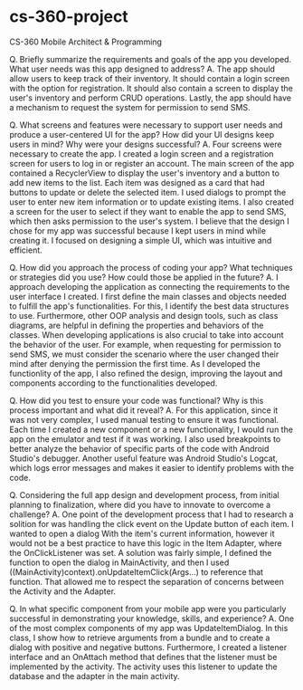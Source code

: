 # cs-360-project
CS-360 Mobile Architect & Programming

Q. Briefly summarize the requirements and goals of the app you developed. What user needs was this app designed to address?
A. The app should allow users to keep track of their inventory. It should contain a login screen with the option for registration. It should also contain a screen to display the user's inventory and perform CRUD operations. Lastly, the app should have a mechanism to request the system for permission to send SMS.

Q. What screens and features were necessary to support user needs and produce a user-centered UI for the app? How did your UI designs keep users in mind? Why were your designs successful?
A. Four screens were necessary to create the app. I created a login screen and a registration screen for users to log in or register an account. The main screen of the app contained a RecyclerView to display the user's inventory and a button to add new items to the list. Each item was designed as a card that had buttons to update or delete the selected item. I used dialogs to prompt the user to enter new item information or to update existing items. I also created a screen for the user to select if they want to enable the app to send SMS, which then asks permission to the user's system. I believe that the design I chose for my app was successful because I kept users in mind while creating it. I focused on designing a simple UI, which was intuitive and efficient.

Q. How did you approach the process of coding your app? What techniques or strategies did you use? How could those be applied in the future?
A. I approach developing the application as connecting the requirements to the user interface I created. I first define the main classes and objects needed to fulfill the app's functionalities. For this, I identify the best data structures to use. Furthermore, other OOP analysis and design tools, such as class diagrams, are helpful in defining the properties and behaviors of the classes. When developing applications is also crucial to take into account the behavior of the user. For example, when requesting for permission to send SMS, we must consider the scenario where the user changed their mind after denying the permission the first time. As I developed the functionlity of the app, I also refined the design, improving the layout and components according to the functionalities developed.

Q. How did you test to ensure your code was functional? Why is this process important and what did it reveal?
A. For this application, since it was not very complex, I used manual testing to ensure it was functional. Each time I created a new component or a new functionality, I would run the app on the emulator and test if it was working. I also used breakpoints to better analyze the behavior of specific parts of the code with Android Studio's debugger. Another useful feature was Android Studio's Logcat, which logs error messages and makes it easier to identify problems with the code.

Q. Considering the full app design and development process, from initial planning to finalization, where did you have to innovate to overcome a challenge?
A. One point of the development process that I had to research a solition for was handling the click event on the Update button of each item. I wanted to open a dialog With the item's current information, however it would not be a best practice to have this logic in the Item Adapter, where the OnClickListener was set. A solution was fairly simple, I defined the function to open the dialog in MainActivity, and then I used ((MainActivity)context).onUpdateItemClick(Args...) to reference that function. That allowed me to respect the separation of concerns between the Activity and the Adapter.

Q. In what specific component from your mobile app were you particularly successful in demonstrating your knowledge, skills, and experience?
A. One of the most complex components of my app was UpdateItemDialog. In this class, I show how to retrieve arguments from a bundle and to create a dialog with positive and negative buttons. Furthermore, I created a listener interface and an OnAttach method that defines that the listener must be implemented by the activity. The activity uses this listener to update the database and the adapter in the main activity.

